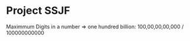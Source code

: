 # Project SSJF

Maximmum Digits in a number => one hundred billion: 100,00,00,00,000 / 100000000000

